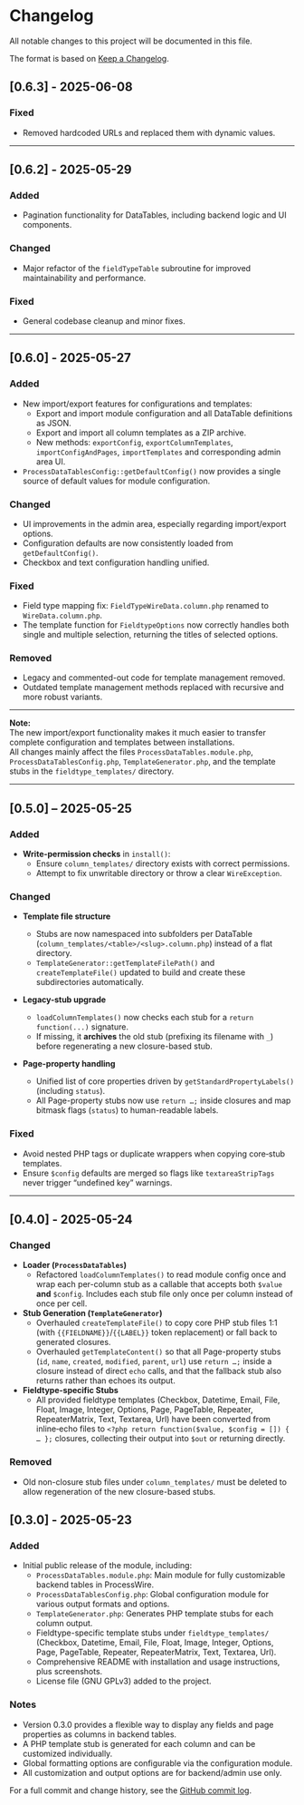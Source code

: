 # Changelog

All notable changes to this project will be documented in this file.

The format is based on [Keep a Changelog](https://keepachangelog.com/en/1.0.0/).

## [0.6.3] - 2025-06-08

### Fixed
- Removed hardcoded URLs and replaced them with dynamic values.

---

## [0.6.2] - 2025-05-29

### Added
- Pagination functionality for DataTables, including backend logic and UI components.

### Changed
- Major refactor of the `fieldTypeTable` subroutine for improved maintainability and performance.

### Fixed
- General codebase cleanup and minor fixes.

---

## [0.6.0] - 2025-05-27

### Added
- New import/export features for configurations and templates:
  - Export and import module configuration and all DataTable definitions as JSON.
  - Export and import all column templates as a ZIP archive.
  - New methods: `exportConfig`, `exportColumnTemplates`, `importConfigAndPages`, `importTemplates` and corresponding admin area UI.
- `ProcessDataTablesConfig::getDefaultConfig()` now provides a single source of default values for module configuration.

### Changed
- UI improvements in the admin area, especially regarding import/export options.
- Configuration defaults are now consistently loaded from `getDefaultConfig()`.
- Checkbox and text configuration handling unified.

### Fixed
- Field type mapping fix: `FieldTypeWireData.column.php` renamed to `WireData.column.php`.
- The template function for `FieldtypeOptions` now correctly handles both single and multiple selection, returning the titles of selected options.

### Removed
- Legacy and commented-out code for template management removed.
- Outdated template management methods replaced with recursive and more robust variants.

---

**Note:**  
The new import/export functionality makes it much easier to transfer complete configuration and templates between installations.  
All changes mainly affect the files `ProcessDataTables.module.php`, `ProcessDataTablesConfig.php`, `TemplateGenerator.php`, and the template stubs in the `fieldtype_templates/` directory.

---

## [0.5.0] – 2025-05-25

### Added
- **Write-permission checks** in `install()`:  
  - Ensure `column_templates/` directory exists with correct permissions.  
  - Attempt to fix unwritable directory or throw a clear `WireException`.

### Changed
- **Template file structure**  
  - Stubs are now namespaced into subfolders per DataTable (`column_templates/<table>/<slug>.column.php`) instead of a flat directory.  
  - `TemplateGenerator::getTemplateFilePath()` and `createTemplateFile()` updated to build and create these subdirectories automatically.

- **Legacy-stub upgrade**  
  - `loadColumnTemplates()` now checks each stub for a `return function(...)` signature.  
  - If missing, it **archives** the old stub (prefixing its filename with `_`) before regenerating a new closure-based stub.

- **Page-property handling**  
  - Unified list of core properties driven by `getStandardPropertyLabels()` (including `status`).  
  - All Page-property stubs now use `return …;` inside closures and map bitmask flags (`status`) to human-readable labels.

### Fixed
- Avoid nested PHP tags or duplicate wrappers when copying core‐stub templates.  
- Ensure `$config` defaults are merged so flags like `textareaStripTags` never trigger “undefined key” warnings.

---

## [0.4.0] - 2025-05-24

### Changed
- **Loader (`ProcessDataTables`)**  
  - Refactored `loadColumnTemplates()` to read module config once and wrap each per-column stub as a callable that accepts both `$value` **and** `$config`. Includes each stub file only once per column instead of once per cell.
- **Stub Generation (`TemplateGenerator`)**  
  - Overhauled `createTemplateFile()` to copy core PHP stub files 1:1 (with `{{FIELDNAME}}`/`{{LABEL}}` token replacement) or fall back to generated closures.  
  - Overhauled `getTemplateContent()` so that all Page-property stubs (`id`, `name`, `created`, `modified`, `parent`, `url`) use `return …;` inside a closure instead of direct `echo` calls, and that the fallback stub also returns rather than echoes its output.
- **Fieldtype-specific Stubs**  
  - All provided fieldtype templates (Checkbox, Datetime, Email, File, Float, Image, Integer, Options, Page, PageTable, Repeater, RepeaterMatrix, Text, Textarea, Url) have been converted from inline‐echo files to `<?php return function($value, $config = []) { … };` closures, collecting their output into `$out` or returning directly.

### Removed
- Old non-closure stub files under `column_templates/` must be deleted to allow regeneration of the new closure-based stubs.

## [0.3.0] - 2025-05-23

### Added
- Initial public release of the module, including:
  - `ProcessDataTables.module.php`: Main module for fully customizable backend tables in ProcessWire.
  - `ProcessDataTablesConfig.php`: Global configuration module for various output formats and options.
  - `TemplateGenerator.php`: Generates PHP template stubs for each column output.
  - Fieldtype-specific template stubs under `fieldtype_templates/` (Checkbox, Datetime, Email, File, Float, Image, Integer, Options, Page, PageTable, Repeater, RepeaterMatrix, Text, Textarea, Url).
  - Comprehensive README with installation and usage instructions, plus screenshots.
  - License file (GNU GPLv3) added to the project.

### Notes
- Version 0.3.0 provides a flexible way to display any fields and page properties as columns in backend tables.
- A PHP template stub is generated for each column and can be customized individually.
- Global formatting options are configurable via the configuration module.
- All customization and output options are for backend/admin use only.

For a full commit and change history, see the [GitHub commit log](https://github.com/frameless-at/ProcessDataTables/commits).
